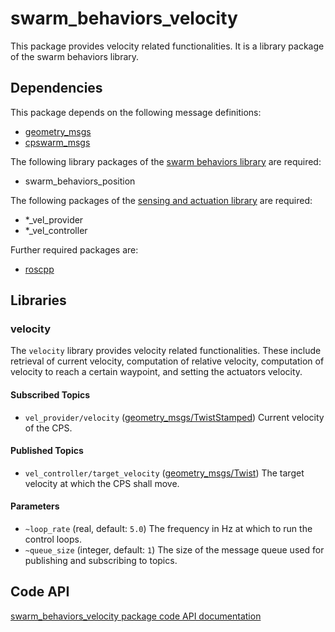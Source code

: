 # swarm_behaviors_velocity

This package provides velocity related functionalities. It is a library package of the swarm behaviors library.

## Dependencies
This package depends on the following message definitions:
* [geometry_msgs](https://wiki.ros.org/geometry_msgs)
* [cpswarm_msgs](https://cpswarm.github.io/cpswarm_msgs/html/index-msg.html)

The following library packages of the [swarm behaviors library](https://github.com/cpswarm/swarm_behaviors) are required:
* swarm_behaviors_position

The following packages of the [sensing and actuation library](https://github.com/cpswarm/sensing_actuation) are required:
* *_vel_provider
* *_vel_controller

Further required packages are:
* [roscpp](https://wiki.ros.org/roscpp/)

## Libraries

### velocity
The `velocity` library provides velocity related functionalities. These include retrieval of current velocity, computation of relative velocity, computation of velocity to reach a certain waypoint, and setting the actuators velocity.

#### Subscribed Topics
* `vel_provider/velocity` ([geometry_msgs/TwistStamped](https://docs.ros.org/api/geometry_msgs/html/msg/PoseStamped.html))
  Current velocity of the CPS.

#### Published Topics
* `vel_controller/target_velocity` ([geometry_msgs/Twist](https://docs.ros.org/api/geometry_msgs/html/msg/PoseStamped.html))
  The target velocity at which the CPS shall move.

#### Parameters
* `~loop_rate` (real, default: `5.0`)
  The frequency in Hz at which to run the control loops.
* `~queue_size` (integer, default: `1`)
  The size of the message queue used for publishing and subscribing to topics.

## Code API
[swarm_behaviors_velocity package code API documentation](https://cpswarm.github.io/swarm_behaviors/lib/swarm_behaviors_velocity/docs/html/files.html)
